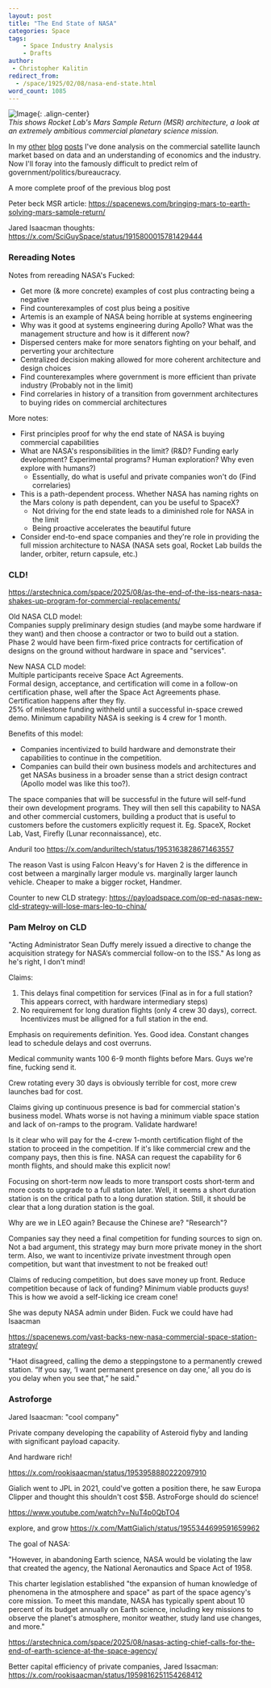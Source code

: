 ```yaml
---
layout: post
title: "The End State of NASA"
categories: Space
tags:
    - Space Industry Analysis
    - Drafts
author:
 - Christopher Kalitin
redirect_from:
  - /space/1925/02/08/nasa-end-state.html
word_count: 1085
---
```

<head>
    <meta property="og:image" content="{{site.url}}/assets/images/nasa-end-state/msr.jpg">
</head>

![Image]({{site.url}}/assets/images/nasa-end-state/msr.jpg){: .align-center}  
<i>This shows Rocket Lab's Mars Sample Return (MSR) architecture, a look at an extremely ambitious commercial planetary science mission.</i>

In my <a href="https://ckalitin.github.io/space/2024/08/12/extrapolating-demand-firefly.html">other</a> <a href="https://ckalitin.github.io/space/2024/07/04/small-sat-constellations.html">blog</a> <a href="https://ckalitin.github.io/technology/2024/01/07/analysing-neutron-competitively.html">posts</a> I've done analysis on the commercial satellite launch market based on data and an understanding of economics and the industry. Now I'll foray into the famously difficult to predict relm of government/politics/bureaucracy.

A more complete proof of the previous blog post

Peter beck MSR article:
https://spacenews.com/bringing-mars-to-earth-solving-mars-sample-return/

Jared Isaacman thoughts: https://x.com/SciGuySpace/status/1915800015781429444

### Rereading Notes

Notes from rereading NASA's Fucked:
- Get more (& more concrete) examples of cost plus contracting being a negative
- Find counterexamples of cost plus being a positive
- Artemis is an example of NASA being horrible at systems engineering
- Why was it good at systems engineering during Apollo? What was the management structure and how is it different now?
- Dispersed centers make for more senators fighting on your behalf, and perverting your architecture
- Centralized decision making allowed for more coherent architecture and design choices
- Find counterexamples where government is more efficient than private industry (Probably not in the limit)
- Find correlaries in history of a transition from government architectures to buying rides on commercial architectures

More notes:
- First principles proof for why the end state of NASA is buying commercial capabilities
- What are NASA's responsibilities in the limit? (R&D? Funding early development? Experimental programs? Human exploration? Why even explore with humans?)
    - Essentially, do what is useful and private companies won't do (Find correlaries)
- This is a path-dependent process. Whether NASA has naming rights on the Mars colony is path dependent, can you be useful to SpaceX?
    - Not driving for the end state leads to a diminished role for NASA in the limit
    - Being proactive accelerates the beautiful future
- Consider end-to-end space companies and they're role in providing the full mission architecture to NASA (NASA sets goal, Rocket Lab builds the lander, orbiter, return capsule, etc.)

### CLD!

https://arstechnica.com/space/2025/08/as-the-end-of-the-iss-nears-nasa-shakes-up-program-for-commercial-replacements/

Old NASA CLD model:  
Companies supply preliminary design studies (and maybe some hardware if they want) and then choose a contractor or two to build out a station.  
Phase 2 would have been firm-fixed price contracts for certification of designs on the ground without hardware in space and "services".  

New NASA CLD model:  
Multiple participants receive Space Act Agreements.  
Formal design, acceptance, and certification will come in a follow-on certification phase, well after the Space Act Agreements phase.  
Certification happens after they fly.  
25% of milestone funding withheld until a successful in-space crewed demo.
Minimum capability NASA is seeking is 4 crew for 1 month.

Benefits of this model:
 - Companies incentivized to build hardware and demonstrate their capabilities to continue in the competition.
 - Companies can build their own business models and architectures and get NASAs business in a broader sense than a strict design contract (Apollo model was like this too?).

The space companies that will be successful in the future will self-fund their own development programs. They will then sell this capability to NASA and other commercial customers, building a product that is useful to customers before the customers explicitly request it. Eg. SpaceX, Rocket Lab, Vast, Firefly (Lunar reconnaissance), etc.

Anduril too https://x.com/anduriltech/status/1953163828671463557

The reason Vast is using Falcon Heavy's for Haven 2 is the difference in cost between a marginally larger module vs. marginally larger launch vehicle. Cheaper to make a bigger rocket, Handmer.

Counter to new CLD strategy:
https://payloadspace.com/op-ed-nasas-new-cld-strategy-will-lose-mars-leo-to-china/

### Pam Melroy on CLD

"Acting Administrator Sean Duffy merely issued a directive to change the acquisition strategy for NASA’s commercial follow-on to the ISS."
As long as he's right, I don't mind!

Claims:
1. This delays final competition for services (Final as in for a full station? This appears correct, with hardware intermediary steps)
2. No requirement for long duration flights (only 4 crew 30 days), correct. Incentivizes must be alligned for a full station in the end.

Emphasis on requirements definition. Yes. Good idea. Constant changes lead to schedule delays and cost overruns.

Medical community wants 100 6-9 month flights before Mars. Guys we're fine, fucking send it.

Crew rotating every 30 days is obviously terrible for cost, more crew launches bad for cost.

Claims giving up continuous presence is bad for commercial station's business model.
Whats worse is not having a minimum viable space station and lack of on-ramps to the program. Validate hardware!

Is it clear who will pay for the 4-crew 1-month certification flight of the station to proceed in the competition.
If it's like commercial crew and the company pays, then this is fine. NASA can request the capability for 6 month flights, and should make this explicit now!

Focusing on short-term now leads to more transport costs short-term and more costs to upgrade to a full station later. Well, it seems a short duration station is on the critical path to a long duration station. Still, it should be clear that a long duration station is the goal.

Why are we in LEO again? Because the Chinese are? "Research"?

Companies say they need a final competition for funding sources to sign on. Not a bad argument, this strategy may burn more private money in the short term. Also, we want to incentivize private investment through open competition, but want that investment to not be freaked out!

Claims of reducing competition, but does save money up front. Reduce competition because of lack of funding? Minimum viable products guys! This is how we avoid a self-licking ice cream cone!

She was deputy NASA admin under Biden. Fuck we could have had Isaacman

https://spacenews.com/vast-backs-new-nasa-commercial-space-station-strategy/

"Haot disagreed, calling the demo a steppingstone to a permanently crewed station. “If you say, ‘I want permanent presence on day one,’ all you do is you delay when you see that,” he said."

### Astroforge

Jared Isaacman: "cool company"

Private company developing the capability of Asteroid flyby and landing with significant payload capacity.

And hardware rich!

https://x.com/rookisaacman/status/1953958880222097910

Gialich went to JPL in 2021, could've gotten a position there, he saw Europa Clipper and thought this shouldn't cost $5B. AstroForge should do science!

https://www.youtube.com/watch?v=NuT4p0QbTO4

explore, and grow
https://x.com/MattGialich/status/1955344699591659962


The goal of NASA:

"However, in abandoning Earth science, NASA would be violating the law that created the agency, the National Aeronautics and Space Act of 1958.

This charter legislation established "the expansion of human knowledge of phenomena in the atmosphere and space" as part of the space agency's core mission. To meet this mandate, NASA has typically spent about 10 percent of its budget annually on Earth science, including key missions to observe the planet's atmosphere, monitor weather, study land use changes, and more."

https://arstechnica.com/space/2025/08/nasas-acting-chief-calls-for-the-end-of-earth-science-at-the-space-agency/

Better capital efficiency of private companies, Jared Issacman:
https://x.com/rookisaacman/status/1959816251154268412

